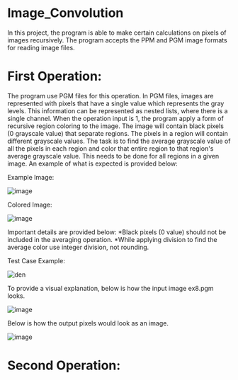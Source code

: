 # Image_Convolution

In this project, the program is able to make certain calculations on pixels of images recursively.
The program accepts the PPM and PGM image formats for reading image files. 

# First Operation:
The program use PGM files for this operation. In PGM files, images are represented with pixels that have a single value which represents the gray levels. This information can be represented as nested lists, where there is a single channel.
When the operation input is 1, the program apply a form of recursive region coloring to the image.
The image will contain black pixels (0 grayscale value) that separate regions. The pixels in a region will contain different grayscale values. The task is to find the average grayscale value of all the pixels in each region and color that entire region to that region's average grayscale value. This needs to be done for all regions in a given image.
An example of what is expected is provided below:


Example Image:


![image](https://github.com/kerembozkurt2002/Image_Convolution/assets/157289283/659da08e-939f-4274-9d97-acfb52b86a84)

Colored Image:

![image](https://github.com/kerembozkurt2002/Image_Convolution/assets/157289283/5b62a272-26d9-45dd-a9d4-f35c95772f48)


Important details are provided below:
*Black pixels (0 value) should not be included in the averaging operation.
*While applying division to find the average color use integer division, not rounding.

Test Case Example:


![den](https://github.com/kerembozkurt2002/Image_Convolution/assets/157289283/a6fbb159-eac2-4721-8790-2c9483ca79a8)

To provide a visual explanation, below is how the input image ex8.pgm looks.

![image](https://github.com/kerembozkurt2002/Image_Convolution/assets/157289283/bcf95f7f-825f-4496-bea9-28f4fa4717ba)


Below is how the output pixels would look as an image.


![image](https://github.com/kerembozkurt2002/Image_Convolution/assets/157289283/1aac89d1-6261-46f0-a223-e9fcfcc90b94)



# Second Operation:










